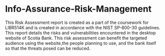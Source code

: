 # Info-Assurance-Risk-Management
This Risk Assessment report is created as a part of the coursework for LIBR514K and is created in accordance with the NIST SP-800-30 guidelines.  This report details the risks and vulnerabilities encountered in the desktop website of Scotia Bank. This risk assessment can benefit the targeted audience using the website,the people planning to use, and the bank itself so that the threats posed can be reduced.
